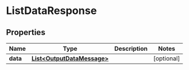 

# ListDataResponse


## Properties

Name | Type | Description | Notes
------------ | ------------- | ------------- | -------------
**data** | [**List&lt;OutputDataMessage&gt;**](OutputDataMessage.md) |  |  [optional]




